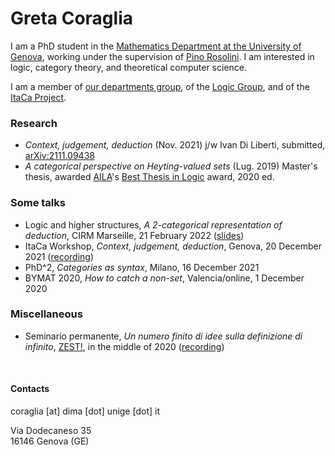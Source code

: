 # Greta Coraglia

I am a PhD student in the [Mathematics Department at the University of Genova](https://www2.dima.unige.it/), working under the supervision of [Pino Rosolini](https://www.dima.unige.it/~rosolini/). I am interested in logic, category theory, and theoretical computer science.

I am a member of [our departments group](http://logic.dima.unige.it/), of the [Logic Group](http://logicgroup.altervista.org/), and of the [ItaCa Project](https://progetto-itaca.github.io/).

### Research

- _Context, judgement, deduction_ (Nov. 2021) j/w Ivan Di Liberti, submitted, [arXiv:2111.09438](https://arxiv.org/abs/2111.09438)
- _A categorical perspective on Heyting-valued sets_ (Lug. 2019) Master's thesis, awarded [AILA](https://www.ailalogica.it/)'s [Best Thesis in Logic](https://www.ailalogica.it/premi/premio-32/) award, 2020 ed.

### Some talks

- Logic and higher structures, _A 2-categorical representation of deduction_, CIRM Marseille, 21 February 2022 ([slides](docs/coraglia_li2022.pdf))
- ItaCa Workshop, _Context, judgement, deduction_, Genova, 20 December 2021 ([recording](https://www.youtube.com/watch?v=lfm8HH5gLyU&t=15s))
- PhD^2, _Categories as syntax_, Milano, 16 December 2021
- BYMAT 2020, _How to catch a non-set_, Valencia/online, 1 December 2020

### Miscellaneous

- Seminario permanente, _Un numero finito di idee sulla definizione di infinito_, [ZEST!](https://www.facebook.com/ZEST.sapere.aude/), in the middle of 2020 ([recording](https://www.youtube.com/watch?v=JAulXUkkTXQ))

<br />

#### Contacts

coraglia [at] dima [dot] unige [dot] it


Via Dodecaneso 35  
16146 Genova (GE)